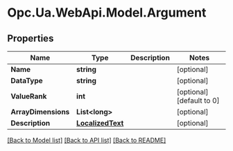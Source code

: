 # Opc.Ua.WebApi.Model.Argument

## Properties

Name | Type | Description | Notes
------------ | ------------- | ------------- | -------------
**Name** | **string** |  | [optional] 
**DataType** | **string** |  | [optional] 
**ValueRank** | **int** |  | [optional] [default to 0]
**ArrayDimensions** | **List&lt;long&gt;** |  | [optional] 
**Description** | [**LocalizedText**](LocalizedText.md) |  | [optional] 

[[Back to Model list]](../README.md#documentation-for-models) [[Back to API list]](../README.md#documentation-for-api-endpoints) [[Back to README]](../README.md)

